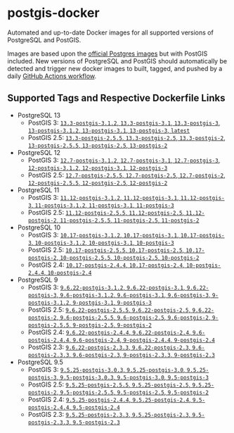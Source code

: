 # postgis-docker

Automated and up-to-date Docker images for all supported versions of PostgreSQL and PostGIS.

Images are based upon the [official Postgres images](https://hub.docker.com/_/postgres) but with PostGIS included. New versions of PostgreSQL and PostGIS should automatically be detected and trigger new docker images to built, tagged, and pushed by a daily [GitHub Actions workflow](https://github.com/GUI/postgis-docker/blob/master/.github/workflows/main.yml).

## Supported Tags and Respective Dockerfile Links

- PostgreSQL 13
  - PostGIS 3: [`13.3-postgis-3.1.2`, `13.3-postgis-3.1`, `13.3-postgis-3`, `13-postgis-3.1.2`, `13-postgis-3.1`, `13-postgis-3`, `latest`](https://github.com/GUI/postgis-docker/blob/master/13/postgis-3/Dockerfile)
  - PostGIS 2.5: [`13.3-postgis-2.5.5`, `13.3-postgis-2.5`, `13.3-postgis-2`, `13-postgis-2.5.5`, `13-postgis-2.5`, `13-postgis-2`](https://github.com/GUI/postgis-docker/blob/master/13/postgis-2.5/Dockerfile)
- PostgreSQL 12
  - PostGIS 3: [`12.7-postgis-3.1.2`, `12.7-postgis-3.1`, `12.7-postgis-3`, `12-postgis-3.1.2`, `12-postgis-3.1`, `12-postgis-3`](https://github.com/GUI/postgis-docker/blob/master/12/postgis-3/Dockerfile)
  - PostGIS 2.5: [`12.7-postgis-2.5.5`, `12.7-postgis-2.5`, `12.7-postgis-2`, `12-postgis-2.5.5`, `12-postgis-2.5`, `12-postgis-2`](https://github.com/GUI/postgis-docker/blob/master/12/postgis-2.5/Dockerfile)
- PostgreSQL 11
  - PostGIS 3: [`11.12-postgis-3.1.2`, `11.12-postgis-3.1`, `11.12-postgis-3`, `11-postgis-3.1.2`, `11-postgis-3.1`, `11-postgis-3`](https://github.com/GUI/postgis-docker/blob/master/11/postgis-3/Dockerfile)
  - PostGIS 2.5: [`11.12-postgis-2.5.5`, `11.12-postgis-2.5`, `11.12-postgis-2`, `11-postgis-2.5.5`, `11-postgis-2.5`, `11-postgis-2`](https://github.com/GUI/postgis-docker/blob/master/11/postgis-2.5/Dockerfile)
- PostgreSQL 10
  - PostGIS 3: [`10.17-postgis-3.1.2`, `10.17-postgis-3.1`, `10.17-postgis-3`, `10-postgis-3.1.2`, `10-postgis-3.1`, `10-postgis-3`](https://github.com/GUI/postgis-docker/blob/master/10/postgis-3/Dockerfile)
  - PostGIS 2.5: [`10.17-postgis-2.5.5`, `10.17-postgis-2.5`, `10.17-postgis-2`, `10-postgis-2.5.5`, `10-postgis-2.5`, `10-postgis-2`](https://github.com/GUI/postgis-docker/blob/master/10/postgis-2.5/Dockerfile)
  - PostGIS 2.4: [`10.17-postgis-2.4.4`, `10.17-postgis-2.4`, `10-postgis-2.4.4`, `10-postgis-2.4`](https://github.com/GUI/postgis-docker/blob/master/10/postgis-2.4/Dockerfile)
- PostgreSQL 9
  - PostGIS 3: [`9.6.22-postgis-3.1.2`, `9.6.22-postgis-3.1`, `9.6.22-postgis-3`, `9.6-postgis-3.1.2`, `9.6-postgis-3.1`, `9.6-postgis-3`, `9-postgis-3.1.2`, `9-postgis-3.1`, `9-postgis-3`](https://github.com/GUI/postgis-docker/blob/master/9.6/postgis-3/Dockerfile)
  - PostGIS 2.5: [`9.6.22-postgis-2.5.5`, `9.6.22-postgis-2.5`, `9.6.22-postgis-2`, `9.6-postgis-2.5.5`, `9.6-postgis-2.5`, `9.6-postgis-2`, `9-postgis-2.5.5`, `9-postgis-2.5`, `9-postgis-2`](https://github.com/GUI/postgis-docker/blob/master/9.6/postgis-2.5/Dockerfile)
  - PostGIS 2.4: [`9.6.22-postgis-2.4.4`, `9.6.22-postgis-2.4`, `9.6-postgis-2.4.4`, `9.6-postgis-2.4`, `9-postgis-2.4.4`, `9-postgis-2.4`](https://github.com/GUI/postgis-docker/blob/master/9.6/postgis-2.4/Dockerfile)
  - PostGIS 2.3: [`9.6.22-postgis-2.3.3`, `9.6.22-postgis-2.3`, `9.6-postgis-2.3.3`, `9.6-postgis-2.3`, `9-postgis-2.3.3`, `9-postgis-2.3`](https://github.com/GUI/postgis-docker/blob/master/9.6/postgis-2.3/Dockerfile)
- PostgreSQL 9.5
  - PostGIS 3: [`9.5.25-postgis-3.0.3`, `9.5.25-postgis-3.0`, `9.5.25-postgis-3`, `9.5-postgis-3.0.3`, `9.5-postgis-3.0`, `9.5-postgis-3`](https://github.com/GUI/postgis-docker/blob/master/9.5/postgis-3/Dockerfile)
  - PostGIS 2.5: [`9.5.25-postgis-2.5.5`, `9.5.25-postgis-2.5`, `9.5.25-postgis-2`, `9.5-postgis-2.5.5`, `9.5-postgis-2.5`, `9.5-postgis-2`](https://github.com/GUI/postgis-docker/blob/master/9.5/postgis-2.5/Dockerfile)
  - PostGIS 2.4: [`9.5.25-postgis-2.4.4`, `9.5.25-postgis-2.4`, `9.5-postgis-2.4.4`, `9.5-postgis-2.4`](https://github.com/GUI/postgis-docker/blob/master/9.5/postgis-2.4/Dockerfile)
  - PostGIS 2.3: [`9.5.25-postgis-2.3.3`, `9.5.25-postgis-2.3`, `9.5-postgis-2.3.3`, `9.5-postgis-2.3`](https://github.com/GUI/postgis-docker/blob/master/9.5/postgis-2.3/Dockerfile)
